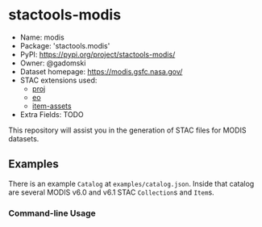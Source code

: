 # stactools-modis

- Name: modis
- Package: 'stactools.modis'
- PyPI: https://pypi.org/project/stactools-modis/
- Owner: @gadomski 
- Dataset homepage: https://modis.gsfc.nasa.gov/
- STAC extensions used:
  - [proj](https://github.com/stac-extensions/projection)
  - [eo](https://github.com/stac-extensions/eo)
  - [item-assets](https://github.com/stac-extensions/item-assets)
- Extra Fields: TODO

This repository will assist you in the generation of STAC files for MODIS datasets. 

## Examples

There is an example `Catalog` at `examples/catalog.json`. Inside that catalog are several MODIS v6.0 and v6.1 STAC `Collection`s and `Item`s.
### Command-line Usage
